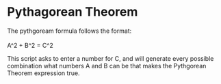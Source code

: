 # Pythagorean Theorem

The pythgoream formula follows the format: <br>
<br>
A^2 + B^2 = C^2 <br>

This script asks to enter a number for C, and will generate every possible combination what numbers A and B can be that makes the Pythgorean Theorem expression true.
